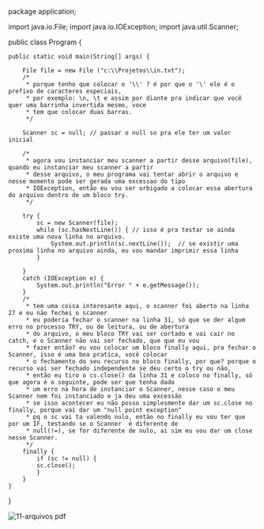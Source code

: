 package application;

import java.io.File;
import java.io.IOException;
import java.util.Scanner;

public class Program {

	public static void main(String[] args) {
		
		File file = new File ("c:\\Projetos\\in.txt"); 
		/*
		 * porque tenho que colocar o '\\' ? é por que o '\' ele é o prefixo de caracteres especiais,
		 * por exemplo: \n, \t e assim por diante pra indicar que você quer uma barrinha invertida mesmo, voce
		 * tem que colocar duas barras.
		 */
		
		Scanner sc = null; // passar o null so pra ele ter um valor inicial
		
		/*
		 * agora vou instanciar meu scanner a partir desse arquivo(file), quando eu instanciar meu scanner a partir  
		 * desse arquivo, o meu programa vai tentar abrir o arquivo e nesse momento pode ser gerada uma excessao do tipo
		 * IOException, então eu vou ser orbigado a colocar essa abertura do arquivo dentro de um bloco try.
		 */
		
		try {
			sc = new Scanner(file);
			while (sc.hasNextLine()) { // isso é pra testar se ainda existe uma nova linha no arquivo.
				System.out.println(sc.nextLine());  // se existir uma proxima linha no arquivo ainda, eu vou mandar imprimir essa linha
			}
			
		}
		catch (IOException e) {
			System.out.println("Error " + e.getMessage());
		}
		/*
		 * tem uma coisa interesante aqui, o scanner foi aberto na linha 27 e eu não fechei o scanner
		 * eu poderia fechar o scanner na linha 31, só que se der algum erro no processo TRY, ou de leitura, ou de abertura
		 * do arquivo, o meu bloco TRY vai ser cortado e vai cair no catch, e o Scanner não vai ser fechado, que que eu vou
		 * fazer então? eu vou colocar um bloco finally aqui, pra fechar o Scanner, isso é uma boa pratica, você colocar
		 * o fechamento do seu recurso no bloco finally, por que? porque o recurso vai ser fechado independente se deu certo o try ou não,
		 * então eu tiro o cs.close() da linha 31 e coloco no finally, só que agora é o seguinte, pode ser que tenha dado
		 * um erro na hora de instanciar o Scanner, nesse caso o meu Scanner nem foi instanciado e ja deu uma excessão
		 * se isso acontecer eu não posso simplesmente dar um sc.close no finally, porque vai dar um "null point exception"
		 * pq o sc vai ta valendo nulo, então no finally eu vou ter que por um IF, testando se o Scanner  é diferente de 
		 * null(!=), se for diferente de nulo, ai sim eu vou dar um close nesse Scanner.  
		 */
		finally {
			if (sc != null) {
			sc.close();
			}
		}
	}
}

![11-arquivos pdf](https://user-images.githubusercontent.com/61166475/155008151-7d2fde5c-1ab8-42c4-86bf-a23edbaf5af2.png)
